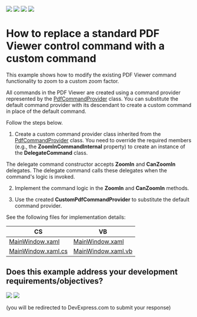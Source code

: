 <!-- default badges list -->
![](https://img.shields.io/endpoint?url=https://codecentral.devexpress.com/api/v1/VersionRange/144967341/24.2.1%2B)
[![](https://img.shields.io/badge/Open_in_DevExpress_Support_Center-FF7200?style=flat-square&logo=DevExpress&logoColor=white)](https://supportcenter.devexpress.com/ticket/details/T830541)
[![](https://img.shields.io/badge/📖_How_to_use_DevExpress_Examples-e9f6fc?style=flat-square)](https://docs.devexpress.com/GeneralInformation/403183)
[![](https://img.shields.io/badge/💬_Leave_Feedback-feecdd?style=flat-square)](#does-this-example-address-your-development-requirementsobjectives)
<!-- default badges end -->
#  How to replace a standard PDF Viewer control command with a custom command

This example shows how to modify the existing PDF Viewer command functionality to zoom to a custom zoom factor.

All commands in the PDF Viewer are created using a command provider represented by the <a href="https://documentation.devexpress.com/WPF/DevExpress.Xpf.PdfViewer.PdfCommandProvider.class">PdfCommandProvider</a>  class. You can substitute the default command provider with its descendant to create a custom command in place of the default command.

Follow the steps below.

1. Create a custom command provider class inherited from the <a href="https://documentation.devexpress.com/WPF/DevExpress.Xpf.PdfViewer.PdfCommandProvider.class">PdfCommandProvider</a>  class. You need to override the required members (e.g., the **ZoomInCommandInternal** property) to create an instance of the **DelegateCommand** class.  

The delegate command constructor accepts **ZoomIn** and **CanZoomIn** delegates. The delegate command calls these delegates when the command's logic is invoked.

2. Implement the command logic in the **ZoomIn** and **CanZoomIn** methods.

3. Use the created **CustomPdfCommandProvider** to substitute the default command provider.

See the following files for implementation details:

CS | VB
------------ | -------------
[MainWindow.xaml](./CS/MainWindow.xaml) | [MainWindow.xaml](./VB/MainWindow.xaml)
[MainWindow.xaml.cs](./CS/MainWindow.xaml.cs) | [MainWindow.xaml.vb](./VB/MainWindow.xaml.vb)
<!-- feedback -->
## Does this example address your development requirements/objectives?

[<img src="https://www.devexpress.com/support/examples/i/yes-button.svg"/>](https://www.devexpress.com/support/examples/survey.xml?utm_source=github&utm_campaign=how-to-replace-standard-pdf-viewer-command-with-custom-command&~~~was_helpful=yes) [<img src="https://www.devexpress.com/support/examples/i/no-button.svg"/>](https://www.devexpress.com/support/examples/survey.xml?utm_source=github&utm_campaign=how-to-replace-standard-pdf-viewer-command-with-custom-command&~~~was_helpful=no)

(you will be redirected to DevExpress.com to submit your response)
<!-- feedback end -->
